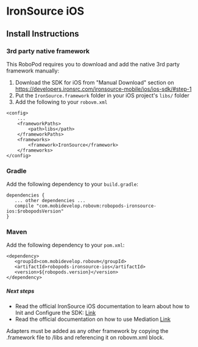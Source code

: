 # IronSource iOS

## Install Instructions

### 3rd party native framework
This RoboPod requires you to download and add the native 3rd party framework manually:

1. Download the SDK for iOS from "Manual Download" section on https://developers.ironsrc.com/ironsource-mobile/ios/ios-sdk/#step-1
2. Put the `IronSource.framework` folder in your iOS project's `libs/` folder
3. Add the following to your `robovm.xml`

```
<config>
    ...
    <frameworkPaths>
        <path>libs</path>
    </frameworkPaths>
    <frameworks>
        <framework>IronSource</framework>
    </frameworks>
</config>
```

### Gradle

Add the following dependency to your `build.gradle`:

```
dependencies {
   ... other dependencies ...
   compile "com.mobidevelop.robovm:robopods-ironsource-ios:$robopodsVersion"
}
```

### Maven

Add the following dependency to your `pom.xml`:

```
<dependency>
   <groupId>com.mobidevelop.robovm</groupId>
   <artifactId>robopods-ironsource-ios</artifactId>
   <version>${robopods.version}</version>
</dependency>
```

##### Next steps

- Read the official IronSource iOS documentation to learn about how to Init and Configure the SDK: [Link](https://developers.ironsrc.com/ironsource-mobile/ios/ios-sdk/#step-1)
- Read the official documentation on how to use Mediation [Link](https://developers.ironsrc.com/ironsource-mobile/ios/mediation-networks-ios/#step-1)

Adapters must be added as any other framework by copying the .framework file to /libs and referencing it on robovm.xml <frameworks> block.

